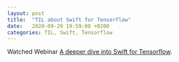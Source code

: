 ```yaml
---
layout: post
title:  "TIL about Swift for Tensorflow"
date:   2020-09-29 19:59:00 +0200
categories: TIL, Swift, Tensorflow
---
```

Watched Webinar [A deeper dive into Swift for Tensorflow](https://www.youtube.com/watch?v=WxFPrypPBpU).
